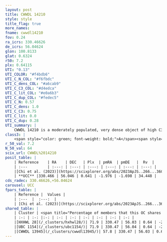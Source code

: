 ```yaml
---
layout: post
title: CWWDL 14210
style: style
title_flag: true
more_names: 
fname: cwwdl14210
fov: 0.24
ra_icrs: 330.46626
de_icrs: 56.04624
glon: 100.8133
glat: 0.6324
r50: 7.2
plx: 0.64115
UTI: "0.13"
UTI_COLOR: "#f4bdb6"
UTI_C_N_COL: "#f6fbdc"
UTI_C_dens_COL: "#a6cab9"
UTI_C_C3_COL: "#d4edca"
UTI_C_lit_COL: "#e0a6b3"
UTI_C_dup_COL: "#fedec5"
UTI_C_N: 0.57
UTI_C_dens: 1.0
UTI_C_C3: 0.75
UTI_C_lit: 0.0
UTI_C_dup: 0.28
UTI_summary: |
    CWWDL 14210 is a moderately populated, very dense object of high C3 quality. It was recently reported in the literature.<br><br><span style="color: #99180f; font-weight: bold;">Warning: </span>This is possibly a duplicated object, which shares a significant percentage of members with at least one previously reported entry, and a significant percentage with at least one entry reported in the same catalogue.
class3: |
    <span style="color: green; font-weight: bold;">A</span><span style="color: #FFC300; font-weight: bold;">B</span>
r_50_val: 7.2
N_50_val: 64
scix_url: CWWDL%2014210
posit_table: |
    | Reference    | RA    | DEC   | Plx  | pmRA  | pmDE   |  Rv  |
    | :---         | :---: | :---: | :---: | :---: | :---: | :---: |
    |[Chi et al. (2023)](https://scixplorer.org/abs/2023ApJS..266...36C) | 330.493 | 56.074 | 0.659 | -1.889 | -1.777 | -14.965 |
    | **UCC** |330.466 | 56.046 | 0.641 | -1.976 | -1.698 | 34.448 | 
cds_radec: 330.46626,+56.04624
carousel: UCC
fpars_table: |
    | Reference |  Values |
    | :---  |  :---:  |
    | [Chi et al. (2023)](https://scixplorer.org/abs/2023ApJS..266...36C) | `logAge=7.31, Z=-0.28` |
shared_table: |
    | Cluster | <span title="Percentage of members that this OC shares with the ones listed">%</span>   | RA   | DEC   | Plx   | pmRA  | pmDE  | Rv | UTI |
    | :-: | :-: |:-: | :-: | :-: | :-: | :-: | :-: | :-: |
    |[HXHWL 28](/_clusters/hxhwl28/)| 71.9 | 330.47 | 56.03 | 0.64 | -2.01 | -1.66 | 34.45 |0.57 |
    |[UBC 1154](/_clusters/ubc1154/)| 71.9 | 330.47 | 56.04 | 0.64 | -2.0 | -1.67 | 34.45 |0.01 |
    |[CWWDL 13945](/_clusters/cwwdl13945/)| 57.8 | 330.47 | 56.03 | 0.64 | -2.0 | -1.67 | 34.45 |0.0 |
---
```

